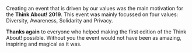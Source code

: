 Creating an event that is driven by our values was the main motivation for the **Think About! 2019**. This event was mainly focussed on four values: Diversity, Awareness, Solidarity and Privacy. 

**Thanks again** to everyone who helped making the first edition of the Think About! possible. Without you the event would not have been as amazing, inspiring and magical as it was.

